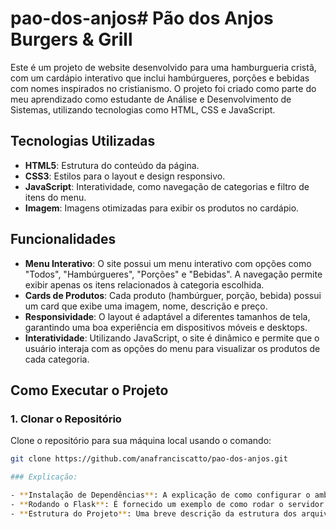 # pao-dos-anjos# Pão dos Anjos Burgers & Grill

Este é um projeto de website desenvolvido para uma hamburgueria cristã, com um cardápio interativo que inclui hambúrgueres, porções e bebidas com nomes inspirados no cristianismo. O projeto foi criado como parte do meu aprendizado como estudante de Análise e Desenvolvimento de Sistemas, utilizando tecnologias como HTML, CSS e JavaScript.

## Tecnologias Utilizadas

- **HTML5**: Estrutura do conteúdo da página.
- **CSS3**: Estilos para o layout e design responsivo.
- **JavaScript**: Interatividade, como navegação de categorias e filtro de itens do menu.
- **Imagem**: Imagens otimizadas para exibir os produtos no cardápio.

## Funcionalidades

- **Menu Interativo**: O site possui um menu interativo com opções como "Todos", "Hambúrgueres", "Porções" e "Bebidas". A navegação permite exibir apenas os itens relacionados à categoria escolhida.
- **Cards de Produtos**: Cada produto (hambúrguer, porção, bebida) possui um card que exibe uma imagem, nome, descrição e preço.
- **Responsividade**: O layout é adaptável a diferentes tamanhos de tela, garantindo uma boa experiência em dispositivos móveis e desktops.
- **Interatividade**: Utilizando JavaScript, o site é dinâmico e permite que o usuário interaja com as opções do menu para visualizar os produtos de cada categoria.

## Como Executar o Projeto

### 1. **Clonar o Repositório**

Clone o repositório para sua máquina local usando o comando:

```bash
git clone https://github.com/anafranciscatto/pao-dos-anjos.git

### Explicação:

- **Instalação de Dependências**: A explicação de como configurar o ambiente virtual e instalar as dependências está no guia para que qualquer desenvolvedor consiga rodar o projeto localmente.
- **Rodando o Flask**: É fornecido um exemplo de como rodar o servidor Flask para testar o site localmente.
- **Estrutura do Projeto**: Uma breve descrição da estrutura dos arquivos do projeto foi adicionada para que os desenvolvedores compreendam onde cada parte do código se encontra.



